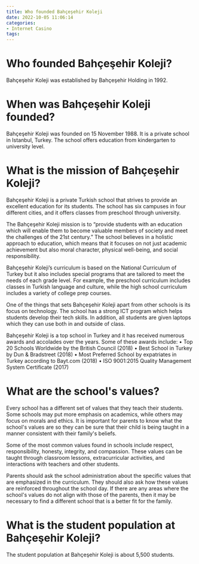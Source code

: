 ```yaml
---
title: Who founded Bahçeşehir Koleji
date: 2022-10-05 11:06:14
categories:
- Internet Casino
tags:
---
```



#  Who founded Bahçeşehir Koleji?

Bahçeşehir Koleji was established by Bahçeşehir Holding in 1992.


#  When was Bahçeşehir Koleji founded?

Bahçeşehir Koleji was founded on 15 November 1988. It is a private school in Istanbul, Turkey. The school offers education from kindergarten to university level.

#  What is the mission of Bahçeşehir Koleji?

Bahçeşehir Koleji is a private Turkish school that strives to provide an excellent education for its students. The school has six campuses in four different cities, and it offers classes from preschool through university.

The Bahçeşehir Koleji mission is to “provide students with an education which will enable them to become valuable members of society and meet the challenges of the 21st century.” The school believes in a holistic approach to education, which means that it focuses on not just academic achievement but also moral character, physical well-being, and social responsibility.

Bahçeşehir Koleji’s curriculum is based on the National Curriculum of Turkey but it also includes special programs that are tailored to meet the needs of each grade level. For example, the preschool curriculum includes classes in Turkish language and culture, while the high school curriculum includes a variety of college prep courses.

One of the things that sets Bahçeşehir Koleji apart from other schools is its focus on technology. The school has a strong ICT program which helps students develop their tech skills. In addition, all students are given laptops which they can use both in and outside of class.

Bahçeşehir Koleji is a top school in Turkey and it has received numerous awards and accolades over the years. Some of these awards include: 
• Top 20 Schools Worldwide by the British Council (2018) 
• Best School in Turkey by Dun & Bradstreet (2018) 
• Most Preferred School by expatriates in Turkey according to Bayt.com (2018) 
• ISO 9001:2015 Quality Management System Certificate (2017)

#  What are the school's values?

Every school has a different set of values that they teach their students. Some schools may put more emphasis on academics, while others may focus on morals and ethics. It is important for parents to know what the school's values are so they can be sure that their child is being taught in a manner consistent with their family's beliefs.

Some of the most common values found in schools include respect, responsibility, honesty, integrity, and compassion. These values can be taught through classroom lessons, extracurricular activities, and interactions with teachers and other students.

Parents should ask the school administration about the specific values that are emphasized in the curriculum. They should also ask how these values are reinforced throughout the school day. If there are any areas where the school's values do not align with those of the parents, then it may be necessary to find a different school that is a better fit for the family.

#  What is the student population at Bahçeşehir Koleji?

The student population at Bahçeşehir Koleji is about 5,500 students.
